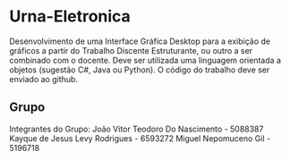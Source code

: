 # Urna-Eletronica
Desenvolvimento de uma Interface Gráfica Desktop para a exibição de gráficos a partir do Trabalho Discente Estruturante, ou outro a ser combinado com o docente. Deve ser utilizada uma linguagem orientada a objetos (sugestão C#, Java ou Python). O código do trabalho deve ser enviado ao github. 

## Grupo 

Integrantes do Grupo:
João Vitor Teodoro Do Nascimento - 5088387 
Kayque de Jesus Levy Rodrigues - 6593272
Miguel Nepomuceno Gil - 5196718

